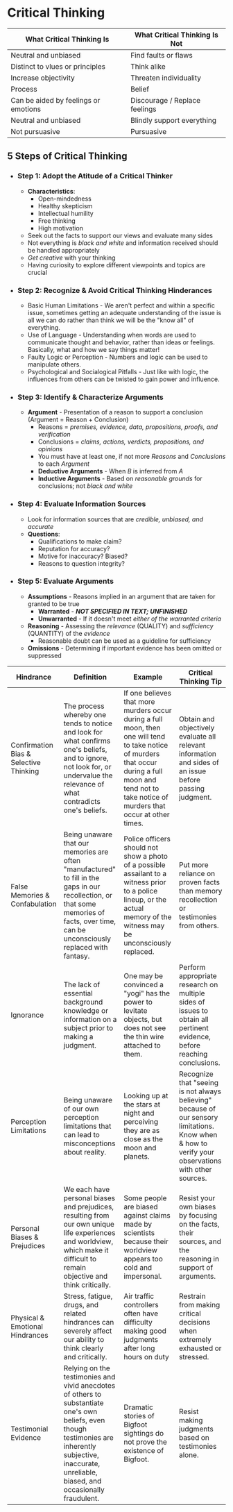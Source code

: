 # Critical Thinking

| What Critical Thinking Is | What Critical Thinking Is Not |
| ----------- | ----------- |
| Neutral and unbiased | Find faults or flaws |
| Distinct to vlues or principles | Think alike |
| Increase objectivity | Threaten individuality |
| Process | Belief |
| Can be aided by feelings or emotions | Discourage / Replace feelings |
| Neutral and unbiased | Blindly support everything |
| Not pursuasive | Pursuasive |

## 5 Steps of Critical Thinking
- ### Step 1: Adopt the Atitude of a Critical Thinker
  - **Characteristics**:
    - Open-mindedness
    - Healthy skepticism
    - Intellectual humility
    - Free thinking
    - High motivation
  - Seek out the facts to support our views and evaluate many sides
  - Not everything is *black and white* and information received should be handled appropriately
  - *Get creative* with your thinking
  - Having curiosity to explore different viewpoints and topics are crucial
- ### Step 2:  Recognize & Avoid Critical Thinking Hinderances
  - Basic Human Limitations - We aren't perfect and within a specific issue, sometimes getting an adequate understanding of the issue is all we can do rather than think we will be the "know all" of everything.
  - Use of Language - Understanding when words are used to communicate thought and behavior, rather than ideas or feelings.  Basically, what and how we say things matter!
  - Faulty Logic or Perception - Numbers and logic can be used to manipulate others.
  - Psychological and Socialogical Pitfalls - Just like with logic, the influences from others can be twisted to gain power and influence.
- ### Step 3:  Identify & Characterize Arguments
  - **Argument** - Presentation of a reason to support a conclusion (Argument = Reason + Conclusion)
    - Reasons = *premises, evidence, data, propositions, proofs, and verification*
    - Conclusions = *claims, actions, verdicts, propositions, and opinions*
    - You must have at least one, if not more *Reasons* and *Conclusions* to each *Argument*
    - **Deductive Arguments** - When *B* is inferred from *A*
    - **Inductive Arguments** - Based on *reasonable grounds* for conclusions; not *black and white*
- ### Step 4:  Evaluate Information Sources
  - Look for information sources that are *credible, unbiased, and accurate*
  - **Questions**:
    - Qualifications to make claim?
    - Reputation for accuracy?
    - Motive for inaccuracy?  Biased?
    - Reasons to question integrity?
- ### Step 5:  Evaluate Arguments
  - **Assumptions** - Reasons implied in an argument that are taken for granted to be true
    - **Warranted** - ***NOT SPECIFIED IN TEXT; UNFINISHED***
    - **Unwarranted** - If it doesn't meet *either of the warranted criteria*
  - **Reasoning** - Assessing the *relevance* (QUALITY) and *sufficiency* (QUANTITY) of the *evidence*
    - Reasonable doubt can be used as a guideline for sufficiency
  - **Omissions** - Determining if important evidence has been omitted or suppressed
 
| Hindrance | Definition | Example | Critical Thinking Tip |
| ----------- | ----------- | ----------- | ----------- |
| Confirmation Bias & Selective Thinking | The process whereby one tends to notice and look for what confirms one's beliefs, and to ignore, not look for, or undervalue the relevance of what contradicts one's beliefs. | If one believes that more murders occur during a full moon, then one will tend to take notice of murders that occur during a full moon and tend not to take notice of murders that occur at other times. | Obtain and objectively evaluate all relevant information and sides of an issue before passing judgment. |
| False Memories & Confabulation | Being unaware that our memories are often "manufactured" to fill in the gaps in our recollection, or that some memories of facts, over time, can be unconsciously replaced with fantasy. | Police officers should not show a photo of a possible assailant to a witness prior to a police lineup, or the actual memory of the witness may be unconsciously replaced. | Put more reliance on proven facts than memory recollection or testimonies from others. | Know your own memory limitations. |
| Ignorance | The lack of essential background knowledge or information on a subject prior to making a judgment. | One may be convinced a "yogi" has the power to levitate objects, but does not see the thin wire attached to them. | Perform appropriate research on multiple sides of issues to obtain all pertinent evidence, before reaching conclusions. |
| Perception Limitations | Being unaware of our own perception limitations that can lead to misconceptions about reality. | Looking up at the stars at night and perceiving they are as close as the moon and planets. | Recognize that "seeing is not always believing" because of our sensory limitations. Know when & how to verify your observations with other sources. |
| Personal Biases & Prejudices | We each have personal biases and prejudices, resulting from our own unique life experiences and worldview, which make it difficult to remain objective and think critically. | Some people are biased against claims made by scientists because their worldview appears too cold and impersonal. | Resist your own biases by focusing on the facts, their sources, and the reasoning in support of arguments. |
| Physical & Emotional Hindrances | Stress, fatigue, drugs, and related hindrances can severely affect our ability to think clearly and critically. | Air traffic controllers often have difficulty making good judgments after long hours on duty | Restrain from making critical decisions when extremely exhausted or stressed. |
| Testimonial Evidence | Relying on the testimonies and vivid anecdotes of others to substantiate one's own beliefs, even though testimonies are inherently subjective, inaccurate, unreliable, biased, and occasionally fraudulent. | Dramatic stories of Bigfoot sightings do not prove the existence of Bigfoot. | Resist making judgments based on testimonies alone. | Extraordinary claims generally require extraordinary evidence. |
